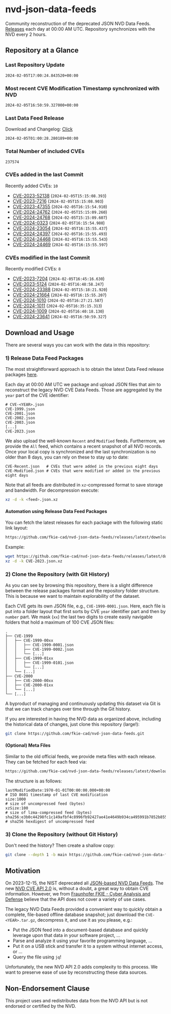 # nvd-json-data-feeds

Community reconstruction of the deprecated JSON NVD Data Feeds. 
[Releases](https://github.com/fkie-cad/nvd-json-data-feeds/releases/latest) each day at 00:00 AM UTC.
Repository synchronizes with the NVD every 2 hours.

## Repository at a Glance

### Last Repository Update

```plain
2024-02-05T17:00:24.843520+00:00
```

### Most recent CVE Modification Timestamp synchronized with NVD

```plain
2024-02-05T16:50:59.327000+00:00
```

### Last Data Feed Release

Download and Changelog: [Click](https://github.com/fkie-cad/nvd-json-data-feeds/releases/latest)

```plain
2024-02-05T01:00:28.280189+00:00
```

### Total Number of included CVEs

```plain
237574
```

### CVEs added in the last Commit

Recently added CVEs: `10`

* [CVE-2023-52138](CVE-2023/CVE-2023-521xx/CVE-2023-52138.json) (`2024-02-05T15:15:08.393`)
* [CVE-2023-7216](CVE-2023/CVE-2023-72xx/CVE-2023-7216.json) (`2024-02-05T15:15:08.903`)
* [CVE-2023-47355](CVE-2023/CVE-2023-473xx/CVE-2023-47355.json) (`2024-02-05T16:15:54.910`)
* [CVE-2024-24762](CVE-2024/CVE-2024-247xx/CVE-2024-24762.json) (`2024-02-05T15:15:09.260`)
* [CVE-2024-24768](CVE-2024/CVE-2024-247xx/CVE-2024-24768.json) (`2024-02-05T15:15:09.607`)
* [CVE-2024-0323](CVE-2024/CVE-2024-03xx/CVE-2024-0323.json) (`2024-02-05T16:15:54.980`)
* [CVE-2024-23054](CVE-2024/CVE-2024-230xx/CVE-2024-23054.json) (`2024-02-05T16:15:55.437`)
* [CVE-2024-24397](CVE-2024/CVE-2024-243xx/CVE-2024-24397.json) (`2024-02-05T16:15:55.493`)
* [CVE-2024-24468](CVE-2024/CVE-2024-244xx/CVE-2024-24468.json) (`2024-02-05T16:15:55.543`)
* [CVE-2024-24469](CVE-2024/CVE-2024-244xx/CVE-2024-24469.json) (`2024-02-05T16:15:55.597`)


### CVEs modified in the last Commit

Recently modified CVEs: `8`

* [CVE-2023-7204](CVE-2023/CVE-2023-72xx/CVE-2023-7204.json) (`2024-02-05T16:45:16.630`)
* [CVE-2023-5124](CVE-2023/CVE-2023-51xx/CVE-2023-5124.json) (`2024-02-05T16:48:58.247`)
* [CVE-2024-23388](CVE-2024/CVE-2024-233xx/CVE-2024-23388.json) (`2024-02-05T15:18:21.920`)
* [CVE-2024-21664](CVE-2024/CVE-2024-216xx/CVE-2024-21664.json) (`2024-02-05T16:15:55.207`)
* [CVE-2024-1010](CVE-2024/CVE-2024-10xx/CVE-2024-1010.json) (`2024-02-05T16:27:21.587`)
* [CVE-2024-1011](CVE-2024/CVE-2024-10xx/CVE-2024-1011.json) (`2024-02-05T16:35:15.313`)
* [CVE-2024-1009](CVE-2024/CVE-2024-10xx/CVE-2024-1009.json) (`2024-02-05T16:40:18.130`)
* [CVE-2024-23641](CVE-2024/CVE-2024-236xx/CVE-2024-23641.json) (`2024-02-05T16:50:59.327`)


## Download and Usage

There are several ways you can work with the data in this repository:

### 1) Release Data Feed Packages

The most straightforward approach is to obtain the latest Data Feed release packages [here](https://github.com/fkie-cad/nvd-json-data-feeds/releases/latest).

Each day at 00:00 AM UTC we package and upload JSON files that aim to reconstruct the legacy NVD CVE Data Feeds.
Those are aggregated by the `year` part of the CVE identifier:

```
# CVE-<YEAR>.json
CVE-1999.json
CVE-2001.json
CVE-2002.json
CVE-2003.json
[...]
CVE-2023.json
```

We also upload the well-known `Recent` and `Modified` feeds.
Furthermore, we provide the `All` feed, which contains a recent snapshot of all NVD records.
Once your local copy is synchronized and the last synchronization is no older than 8 days, you can rely on these to stay up to date:

```plain
CVE-Recent.json   # CVEs that were added in the previous eight days
CVE-Modified.json # CVEs that were modified or added in the previous eight days
```

Note that all feeds are distributed in `xz`-compressed format to save storage and bandwidth.
For decompression execute:

```sh
xz -d -k <feed>.json.xz
```


#### Automation using Release Data Feed Packages

You can fetch the latest releases for each package with the following static link layout:

```sh
https://github.com/fkie-cad/nvd-json-data-feeds/releases/latest/download/CVE-<YEAR>.json.xz
```

Example:

```sh
wget https://github.com/fkie-cad/nvd-json-data-feeds/releases/latest/download/CVE-2023.json.xz
xz -d -k CVE-2023.json.xz
```



### 2) Clone the Repository (with Git History)

As you can see by browsing this repository, there is a slight difference between the release packages format and the repository folder structure.
This is because we want to maintain explorability of the dataset.

Each CVE gets its own JSON file, e.g., `CVE-1999-0001.json`.
Here, each file is put into a folder layout that first sorts by CVE `year` identifier part and then by `number` part.
We mask (`xx`) the last two digits to create easily navigable folders that hold a maximum of 100 CVE JSON files:

```plain
.
├── CVE-1999
│   ├── CVE-1999-00xx
│   │   ├── CVE-1999-0001.json
│   │   ├── CVE-1999-0002.json
│   │   └── [...]
│   ├── CVE-1999-01xx
│   │   ├── CVE-1999-0101.json
│   │   └── [...]
│   └── [...]
├── CVE-2000
│   ├── CVE-2000-00xx
│   ├── CVE-2000-01xx
│   └── [...]
└── [...]
```

A byproduct of managing and continuously updating this dataset via Git is that we can track changes over time through the Git history.

If you are interested in having the NVD data as organized above, including the historical data of changes, just clone this repository (large!):

```sh
git clone https://github.com/fkie-cad/nvd-json-data-feeds.git
```

#### (Optional) Meta Files

Similar to the old official feeds, we provide meta files with each release. They can be fetched for each feed via:

```sh
https://github.com/fkie-cad/nvd-json-data-feeds/releases/latest/download/CVE-<YEAR>.meta
```

The structure is as follows:

```plain
lastModifiedDate:1970-01-01T00:00:00.000+00:00                          # ISO 8601 timestamp of last CVE modification
size:1000                                                               # size of uncompressed feed (bytes)
xzSize:100                                                              # size of lzma-compressed feed (bytes)
sha256:e3b0c44298fc1c149afbf4c8996fb92427ae41e4649b934ca495991b7852b855 # sha256 hexdigest of uncompressed feed
```


### 3) Clone the Repository (without Git History)

Don't need the history? Then create a shallow copy:

```sh
git clone --depth 1 -b main https://github.com/fkie-cad/nvd-json-data-feeds.git
```

## Motivation

On 2023-12-15, the NIST deprecated all [JSON-based NVD Data Feeds](https://nvd.nist.gov/vuln/data-feeds#divRetirementBanner-1).
The new [NVD CVE API 2.0](https://nvd.nist.gov/developers/vulnerabilities) is, without a doubt, a great way to obtain CVE information.
However, we from [Fraunhofer FKIE - Cyber Analysis and Defense](https://www.fkie.fraunhofer.de/en/departments/cad.html) believe that the API does not cover a variety of use cases.

The legacy NVD Data Feeds provided a convenient way to quickly obtain a complete, file-based offline database snapshot; just download the `CVE-<YEAR>.tar.gz`, decompress it, and use it as you please, e.g.:

* Put the JSON feed into a document-based database and quickly leverage upon that data in your software project, ...
* Parse and analyze it using your favorite programming language, ...
* Put it on a USB stick and transfer it to a system without internet access, or ...
* Query the file using `jq`!

Unfortunately, the new NVD API 2.0 adds complexity to this process.
We want to preserve ease of use by reconstructing these data sources.

## Non-Endorsement Clause

This project uses and redistributes data from the NVD API but is not endorsed or certified by the NVD.